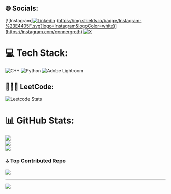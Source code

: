 

## 🌐 Socials:
[![Instagram][![LinkedIn](https://img.shields.io/badge/LinkedIn-%230077B5.svg?logo=linkedin&logoColor=white)](https://linkedin.com/in/connergroth) (https://img.shields.io/badge/Instagram-%23E4405F.svg?logo=Instagram&logoColor=white)](https://instagram.com/connergroth) [![X](https://img.shields.io/badge/X-black.svg?logo=X&logoColor=white)](https://x.com/connergroth1) 

# 💻 Tech Stack:
![C++](https://img.shields.io/badge/c++-%2300599C.svg?style=for-the-badge&logo=c%2B%2B&logoColor=white) ![Python](https://img.shields.io/badge/python-3670A0?style=for-the-badge&logo=python&logoColor=ffdd54) ![Adobe Lightroom](https://img.shields.io/badge/Adobe%20Lightroom-31A8FF.svg?style=for-the-badge&logo=Adobe%20Lightroom&logoColor=white)
## 👨🏻‍💻 LeetCode:
![Leetcode Stats](https://leetcard.jacoblin.cool/connergroth?ext=activity)
# 📊 GitHub Stats:
![](https://github-readme-stats.vercel.app/api?username=connergroth&theme=dark&hide_border=false&include_all_commits=true&count_private=false)<br/>
![](https://github-readme-streak-stats.herokuapp.com/?user=connergroth&theme=dark&hide_border=false)<br/>
![](https://github-readme-stats.vercel.app/api/top-langs/?username=connergroth&theme=dark&hide_border=false&include_all_commits=true&count_private=false&layout=compact)

### 🔝 Top Contributed Repo
![](https://github-contributor-stats.vercel.app/api?username=connergroth&limit=5&theme=dark&combine_all_yearly_contributions=true)

---
[![](https://visitcount.itsvg.in/api?id=connergroth&icon=0&color=0)](https://visitcount.itsvg.in)

<!-- Proudly created with GPRM ( https://gprm.itsvg.in ) -->
